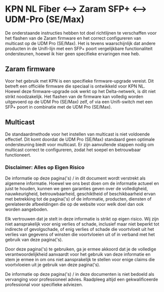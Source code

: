 # KPN NL Fiber <--> Zaram SFP+ <--> UDM-Pro (SE/Max)
De onderstaande instructies hebben tot doel richtlijnen te verschaffen voor het flashen van de Zaram firmware en het correct configureren van multicast op de UDM Pro (SE/Max). Het is tevens waarschijnlijk dat andere producten in de Unifi-lijn met een SFP+ poort vergelijkbare functionaliteit ondersteunen, hoewel ik hier geen specifieke ervaringen mee heb.

###
## Zaram firmware
Voor het gebruik met KPN is een specifieke firmware-upgrade vereist. Dit betreft een officiële firmware die speciaal is ontwikkeld voor KPN NL. Hoewel deze firmware-upgrade ook werkt op het Delta-netwerk, is dit niet strikt noodzakelijk. Het flashen van de firmware kan volledig worden uitgevoerd op de UDM Pro (SE/Max) zelf, of via een Unifi-switch met een SFP+ poort in combinatie met de UDM Pro (SE/Max).

###
## Multicast
De standaardmethode voor het instellen van multicast is niet voldoende effectief. Dit komt doordat de UDM Pro (SE/Max) standaard geen optimale ondersteuning biedt voor multicast. Er zijn aanvullende stappen nodig om multicast correct te configureren, zodat het soepel en betrouwbaar functioneert.

###
###

### Disclaimer: Alles op Eigen Risico
De informatie op deze pagina('s) / in dit document wordt verstrekt als algemene informatie. Hoewel we ons best doen om de informatie actueel en juist te houden, kunnen we geen garanties geven over de volledigheid, nauwkeurigheid, betrouwbaarheid, geschiktheid of beschikbaarheid ervan met betrekking tot de pagina('s) of de informatie, producten, diensten of gerelateerde afbeeldingen die op de website voor welk doel dan ook worden aangeboden.

Elk vertrouwen dat je stelt in deze informatie is strikt op eigen risico. Wij zijn niet aansprakelijk voor enig verlies of schade, inclusief maar niet beperkt tot indirecte of gevolgschade, of enig verlies of schade die voortvloeit uit het verlies van gegevens of winsten die voortvloeien uit of in verband met het gebruik van deze pagina('s).

Door deze pagina('s) te gebruiken, ga je ermee akkoord dat je de volledige verantwoordelijkheid aanvaardt voor het gebruik van deze informatie en stem je ermee in om ons niet aansprakelijk te stellen voor enige claims die voortvloeien uit je gebruik van deze pagina('s).

De informatie op deze pagina('s) / in deze documenten is niet bedoeld als vervanging voor professioneel advies. Raadpleeg altijd een gekwalificeerde professional voor specifieke adviezen.
